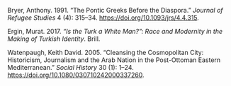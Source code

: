 Bryer, Anthony. 1991. “The Pontic Greeks Before the Diaspora.” *Journal of Refugee Studies* 4 (4): 315–34. <https://doi.org/10.1093/jrs/4.4.315>.

Ergin, Murat. 2017. *“Is the Turk a White Man?”: Race and Modernity in the Making of Turkish Identity*. Brill.

Watenpaugh, Keith David. 2005. “Cleansing the Cosmopolitan City: Historicism, Journalism and the Arab Nation in the Post-Ottoman Eastern Mediterranean.” *Social History* 30 (1): 1–24. <https://doi.org/10.1080/030710242000337260>.
